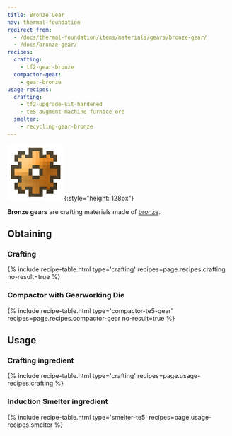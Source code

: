 ```yaml
---
title: Bronze Gear
nav: thermal-foundation
redirect_from:
  - /docs/thermal-foundation/items/materials/gears/bronze-gear/
  - /docs/bronze-gear/
recipes:
  crafting:
    - tf2-gear-bronze
  compactor-gear:
    - gear-bronze
usage-recipes:
  crafting:
    - tf2-upgrade-kit-hardened
    - te5-augment-machine-furnace-ore
  smelter:
    - recycling-gear-bronze
---
```


![Bronze gear](/assets/images/thermal-foundation/gear-bronze.png){:style="height: 128px"}


**Bronze gears** are crafting materials made of [bronze](/docs/thermal-foundation/bronze-ingot/).


Obtaining
---------

### Crafting
{% include recipe-table.html type='crafting' recipes=page.recipes.crafting no-result=true %}

### Compactor with Gearworking Die
{% include recipe-table.html type='compactor-te5-gear' recipes=page.recipes.compactor-gear no-result=true %}


Usage
-----

### Crafting ingredient
{% include recipe-table.html type='crafting' recipes=page.usage-recipes.crafting %}

### Induction Smelter ingredient
{% include recipe-table.html type='smelter-te5' recipes=page.usage-recipes.smelter %}
